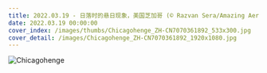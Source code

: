 ```yaml
---
title: 2022.03.19 - 日落时的悬日现象，美国芝加哥 (© Razvan Sera/Amazing Aerial Agency)
date: 2022.03.19 00:00:00
cover_index: /images/thumbs/Chicagohenge_ZH-CN7070361892_533x300.jpg
cover_detail: /images/Chicagohenge_ZH-CN7070361892_1920x1080.jpg
---
```


![Chicagohenge](/images/Chicagohenge_ZH-CN7070361892_1920x1080.jpg)
